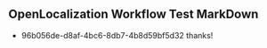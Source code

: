 ## OpenLocalization Workflow Test MarkDown
* 96b056de-d8af-4bc6-8db7-4b8d59bf5d32 thanks!

<!--HONumber=Jul16_HO3-->



